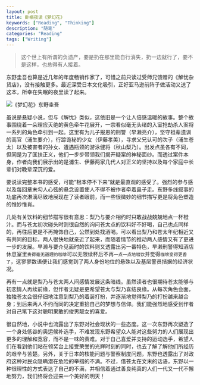 ```yaml
---
layout: post
title: 卧榻夜读《梦幻花》
keywords: ["Reading", "Thinking"]
description: "随笔"
categories: "Reading"
tags: ["Writing"]
---
```


> 这个世上有所谓的负遗产，要是扔在那里能自行消失，扔一边就行了，要不是这样，也总得有人接着。

东野圭吾也算是近几年的年度畅销作家了，可惜之前只读过受师兄馈赠的《解忧杂货店》，没有接触更多。最近深受日本文化吸引，正好亚马逊前阵子做活动又送了这本，所幸在失眠的夜里读了起来。

![《梦幻花》东野圭吾](http://upload-images.jianshu.io/upload_images/2160769-2405a126cb31ff7c.jpg)

虽说是悬疑小说，但与《解忧》类似，这依旧是一个让人倍感温暖的故事。整个故事围绕着一朵理应灭绝的黄色牵牛花展开，一宗看似毫无头绪的入室抢劫杀人案将一系列的角色牵引到一起。这里有为儿子报恩的刑警（早濑亮介），坚守祖辈遗训的高官（浦生要介），行踪诡秘的少女（伊藤孝美），寻求父兄认可的次子（浦生苍太）以及被害者的孙女、遭遇瓶颈的游泳健将（秋山梨乃）。出发点虽各有不同，但同是为了匡扶正义，他们一步步带领我们揭开疑案的神秘面纱。而透过案件本身，作者向我们展示出的是浦生、伊藤两家几代人对正义的坚持以及每个家庭中长辈们对晚辈深沉的爱。

要说读完整本书的感受，可能“根本停不下来”就是最直观的感受了。强烈的参与感以及每回章末勾人心弦的悬念设置使人不得不被作者牵着鼻子走。东野多线叙事的功底再次淋漓尽致地展现在了读者眼前，而一些很微妙的细节描写更是将角色塑造的惟妙惟肖。

几处有关饮料的细节描写很有意思：梨乃与要介相约时只敢战战兢兢地点一杯橙汁。而与苍太初次碰头时则很自然的询问苍太点的饮料好不好喝，自己也点同样的，再往后更是不再掩饰自己，公然到处找酒喝。可以看出梨乃和苍太年纪相近又有共同的目标，两人很快地就亲近了起来，而随着情节的推动两人感情又有了更进一步的发展。早濑与要介见面时的饮料则又透露出另一番特色，早濑刑警得知酒店休息室里`贵得毫无道理的咖啡`可以无限续杯后不再`一点一点地啜饮`并觉得`咖啡变得更香了`，这寥寥数语便让我们感觉到了两人身份地位的悬殊以及基层警员拮据的经济状况。

再有一点就是梨乃与苍太两人间感情发展这条暗线。虽然读者也很期待苍太能够与初恋情人再续前缘，但作者无疑是更希望苍太与梨乃喜结良缘。从每次角色会面，独独苍太会很仔细地注意到梨乃的着装打扮，并逐渐地觉得梨乃的打扮越来越合身；到后来两人不约而同的决定重拾自己的梦想与信仰。我们能强烈地感受到作者对自己笔下这对聪明果敢的俊男靓女的喜爱。

很自然地，小说中也流露出了东野对社会现状的一些态度。这一次东野再次塑造了一个身处低谷的奥运候补选手，不难发现东野希望众人能对这些努力的人们展现出更多的理解和宽容，而不是一味的责难。对于自己喜爱并支持的运动选手，希望人们在看到他们站在领奖台上接受荣誉的光辉时刻的同时，也去了解了解他们所经历的艰辛与苦楚。另外，关于日本的核能问题与警察制度问题，东野也透露出了对政府这种对民众隐瞒潜在危险的举措的不满。不过，借苍太在文末的话语，东野以一种很理性的方式表达了自己的不满，并相信着通过善良纯真的人们一代又一代不懈地努力，我们终将会迎来一个美好的明天！